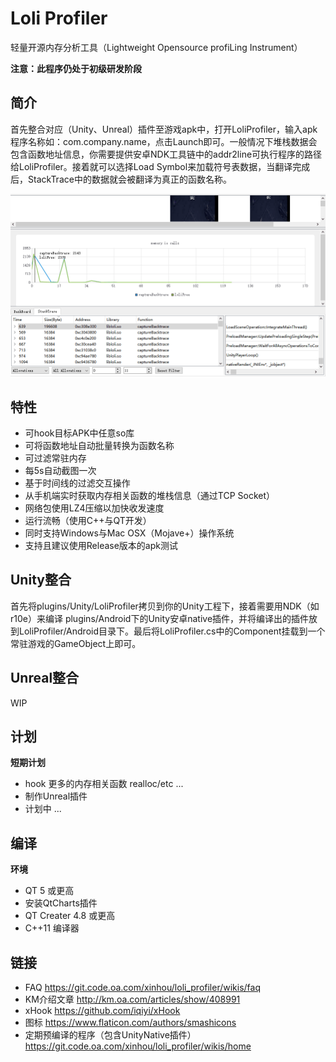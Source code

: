# Loli Profiler

轻量开源内存分析工具（Lightweight Opensource profiLing Instrument）

**注意：此程序仍处于初级研发阶段**

## 简介

首先整合对应（Unity、Unreal）插件至游戏apk中，打开LoliProfiler，输入apk程序名称如：com.company.name，点击Launch即可。一般情况下堆栈数据会包含函数地址信息，你需要提供安卓NDK工具链中的addr2line可执行程序的路径给LoliProfiler。接着就可以选择Load Symbol来加载符号表数据，当翻译完成后，StackTrace中的数据就会被翻译为真正的函数名称。

![](images/screenshot.gif)

## 特性

* 可hook目标APK中任意so库
* 可将函数地址自动批量转换为函数名称
* 可过滤常驻内存
* 每5s自动截图一次
* 基于时间线的过滤交互操作
* 从手机端实时获取内存相关函数的堆栈信息（通过TCP Socket）
* 网络包使用LZ4压缩以加快收发速度
* 运行流畅（使用C++与QT开发）
* 同时支持Windows与Mac OSX（Mojave+）操作系统
* 支持且建议使用Release版本的apk测试

## Unity整合

首先将plugins/Unity/LoliProfiler拷贝到你的Unity工程下，接着需要用NDK（如r10e）来编译 plugins/Android下的Unity安卓native插件，并将编译出的插件放到LoliProfiler/Android目录下。最后将LoliProfiler.cs中的Component挂载到一个常驻游戏的GameObject上即可。

## Unreal整合

WIP

## 计划

**短期计划**

* hook 更多的内存相关函数 realloc/etc ... 
* 制作Unreal插件
* 计划中 ... 

## 编译

**环境**

* QT 5 或更高
* 安装QtCharts插件
* QT Creater 4.8 或更高
* C++11 编译器

## 链接

* FAQ https://git.code.oa.com/xinhou/loli_profiler/wikis/faq
* KM介绍文章 http://km.oa.com/articles/show/408991
* xHook https://github.com/iqiyi/xHook
* 图标 https://www.flaticon.com/authors/smashicons
* 定期预编译的程序（包含UnityNative插件） https://git.code.oa.com/xinhou/loli_profiler/wikis/home
